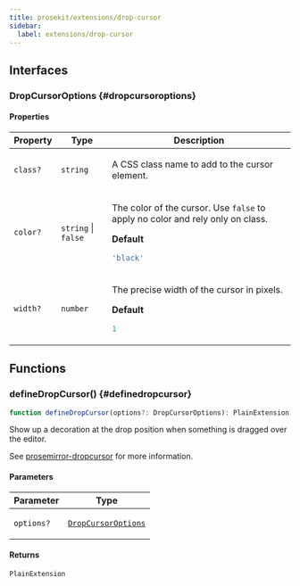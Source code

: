 ```yaml
---
title: prosekit/extensions/drop-cursor
sidebar:
  label: extensions/drop-cursor
---
```


<!-- DEBUG memberWithGroups 1 -->

<!-- DEBUG memberWithGroups 4 -->

<!-- DEBUG memberWithGroups 7 -->

<!-- DEBUG memberWithGroups 8 -->

<!-- DEBUG memberWithGroups 9 -->

## Interfaces

### DropCursorOptions {#dropcursoroptions}

<!-- DEBUG memberWithGroups 1 -->

<!-- DEBUG memberWithGroups 4 -->

<!-- DEBUG memberWithGroups 7 -->

<!-- DEBUG memberWithGroups 8 -->

<!-- DEBUG memberWithGroups 9 -->

#### Properties

<table>
<thead>
<tr>
<th>Property</th>
<th>Type</th>
<th>Description</th>
</tr>
</thead>
<tbody>
<tr>
<td>

<a id="class"></a> `class?`

</td>
<td>

`string`

</td>
<td>

A CSS class name to add to the cursor element.

</td>
</tr>
<tr>
<td>

<a id="color"></a> `color?`

</td>
<td>

`string` \| `false`

</td>
<td>

The color of the cursor.  Use `false` to apply no color and rely only on class.

**Default**

```ts
'black'
```

</td>
</tr>
<tr>
<td>

<a id="width"></a> `width?`

</td>
<td>

`number`

</td>
<td>

The precise width of the cursor in pixels.

**Default**

```ts
1
```

</td>
</tr>
</tbody>
</table>

<!-- DEBUG memberWithGroups 10 -->

## Functions

### defineDropCursor() {#definedropcursor}

```ts
function defineDropCursor(options?: DropCursorOptions): PlainExtension;
```

Show up a decoration at the drop position when something is dragged over the editor.

See [prosemirror-dropcursor](https://github.com/ProseMirror/prosemirror-dropcursor) for more information.

#### Parameters

<table>
<thead>
<tr>
<th>Parameter</th>
<th>Type</th>
</tr>
</thead>
<tbody>
<tr>
<td>

`options?`

</td>
<td>

[`DropCursorOptions`](#dropcursoroptions)

</td>
</tr>
</tbody>
</table>

#### Returns

`PlainExtension`

<!-- DEBUG memberWithGroups 10 -->

